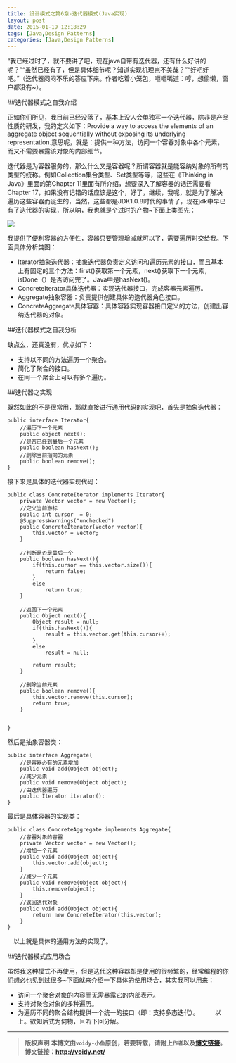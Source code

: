 ```yaml
---
title: 设计模式之第6章-迭代器模式(Java实现)
layout: post
date: 2015-01-19 12:18:29
tags: [Java,Design Patterns]
categories: [Java,Design Patterns]
---
```


“我已经过时了，就不要讲了吧，现在java自带有迭代器，还有什么好讲的呢？”“虽然已经有了，但是具体细节呢？知道实现机理岂不美哉？”“好吧好吧。”（迭代器闷闷不乐的答应下来。作者吃着小笼包，咂咂嘴道：哼，想偷懒，窗户都没有~）。

##迭代器模式之自我介绍

正如你们所见，我目前已经没落了，基本上没人会单独写一个迭代器，除非是产品性质的研发，我的定义如下：Provide a way to access the elements of an aggregate object sequentially without exposing its underlying representation.意思呢，就是：提供一种方法，访问一个容器对象中各个元素，而又不需要暴露该对象的内部细节。

迭代器是为容器服务的，那么什么又是容器呢？所谓容器就是能容纳对象的所有的类型的统称。例如Collection集合类型、Set类型等等，这些在《Thinking in Java》里面的第Chapter 11里面有所介绍，想要深入了解容器的话还需要看Chapter 17，如果没有记错的话应该是这个，好了，继续，我呢，就是为了解决遍历这些容器而诞生的，当然，这些都是JDK1.0.8时代的事情了，现在jdk中早已有了迭代器的实现，所以呐，我也就是个过时的产物~下面上类图先：

![](http://images.cnitblog.com/blog/666211/201501/182009095265924.png)

我提供了便利容器的方便性，容器只要管理增减就可以了，需要遍历时交给我。下面具体分析类图：

* Iterator抽象迭代器：抽象迭代器负责定义访问和遍历元素的接口，而且基本上有固定的三个方法：first()获取第一个元素，next()获取下一个元素，isDone（）是否访问完了。Java中是hasNext()。
* ConcreteIterator具体迭代器：实现迭代器接口，完成容器元素遍历。
* Aggregate抽象容器：负责提供创建具体的迭代器角色接口。
* ConcreteAggregate具体容器：具体容器实现容器接口定义的方法，创建出容纳迭代器的对象。

##迭代器模式之自我分析

缺点么，还真没有，优点如下：

* 支持以不同的方法遍历一个聚合。
* 简化了聚合的接口。
* 在同一个聚合上可以有多个遍历。

##迭代器之实现

既然如此的不是很常用，那就直接进行通用代码的实现吧，首先是抽象迭代器：

	public interface Iterator{
	    //遍历下一个元素
	    public object next();
	    //是否已经到最后一个元素
	    public boolean hasNext();
	    //删除当前指向的元素
	    public boolean remove();
	}

接下来是具体的迭代器实现代码：　

	public class ConcreteIterator implements Iterator{
	    private Vector vector = new Vector();
	    //定义当前游标
	    public int cursor  = 0;
	    @SuppressWarnings("unchecked")
	    public ConcreteIterator(Vector vector){
	        this.vector = vector;
	    }
	
	    //判断是否是最后一个
	    public boolean hasNext(){
	        if(this.cursor == this.vector.size()){
	            return false;
	        }
	        else
	            return true;
	    }
	
	    //返回下一个元素
	    public Object next(){
	        Object result = null;
	        if(this.hasNext()){
	            result = this.vector.get(this.cursor++);
	        }
	        else
	            result = null;
	
	        return result;
	    }
	
	    //删除当前元素
	    public boolean remove(){
	        this.vector.remove(this.cursor);
	        return true;
	    }
	
	
	}

然后是抽象容器类：

	public interface Aggregate{
	    //是容器必有的元素增加
	    public void add(Object object);
	    //减少元素
	    public void remove(Object object);
	    //由迭代器遍历
	    public Iterator iterator():
	}

最后是具体容器的实现类：

	public class ConcreteAggregate implements Aggregate{
	    //容器对象的容器
	    private Vector vector = new Vector();
	    //增加一个元素
	    public void add(Object object){
	        this.vector.add(object);
	    }
	    //减少一个元素
	    public void remove(Object object){
	        this.remove(object);
	    }
	    //返回迭代对象
	    public void add(Object object){
	        return new ConcreteIterator(this.vector);
	    }
	}

　以上就是具体的通用方法的实现了。

##迭代器模式应用场合

虽然我这种模式不再使用，但是迭代这种容器却是使用的很频繁的，经常编程的你们想必也见到过很多~下面就来介绍一下具体的使用场合，其实我可以用来：

* 访问一个聚合对象的内容而无需暴露它的内部表示。
* 支持对聚合对象的多种遍历。
* 为遍历不同的聚合结构提供一个统一的接口（即：支持多态迭代）。
　　
以上。欲知后式为何物，且听下回分解。



---
> **版权声明**
> **本博文由`voidy-小鱼`原创，若要转载，请附上`作者`以及[博文链接](http://voidy.net)。**
> **博文链接：<http://voidy.net/>**